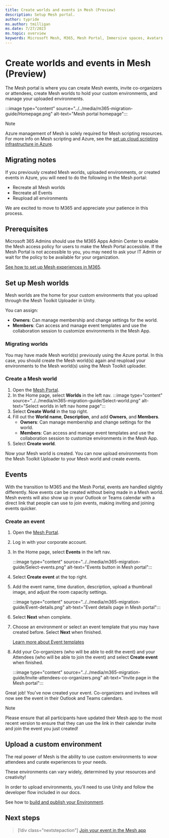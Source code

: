 ```yaml
---
title: Create worlds and events in Mesh (Preview)
description: Setup Mesh portal.
author: typride
ms.author: tmilligan
ms.date: 7/27/2023
ms.topic: overview
keywords: Microsoft Mesh, M365, Mesh Portal, Immersive spaces, Avatars, getting started, documentation, features
---
```


# Create worlds and events in Mesh (Preview)

The Mesh portal is where you can create Mesh events, invite co-organizers or attendees, create Mesh worlds to hold your custom environments, and manage your uploaded environments.

:::image type="content" source="../../media/m365-migration-guide/Homepage.png" alt-text="Mesh portal homepage":::

> [!NOTE]
> Azure management of Mesh is solely required for Mesh scripting resources. For more info on Mesh scripting and Azure, see the [set up cloud scripting infrastructure in Azure](setup-cloud-scripting-infrastructure.md).

## Migrating notes

If you previously created Mesh worlds, uploaded environments, or created events in Azure, you will need to do the following in the Mesh portal:

- Recreate all Mesh worlds
- Recreate all Events
- Reupload all environments

We are excited to move to M365 and appreciate your patience in this process.

## Prerequisites

Microsoft 365 Admins should use the M365 Apps Admin Center to enable the Mesh access policy for users to make the Mesh Portal accessible. If the Mesh Portal is not accessible to you, you may need to ask your IT Admin or wait for the policy to be available for your organization.

[See how to set up Mesh experiences in M365](setup-m365-mesh.md).

## Set up Mesh worlds

Mesh worlds are the home for your custom environments that you upload through the Mesh Toolkit Uploader in Unity.

You can assign:

- **Owners**: Can manage membership and change settings for the world.
- **Members**: Can access and manage event templates and use the collaboration session to customize environments in the Mesh App.

### Migrating worlds

You may have made Mesh world(s) previously using the Azure portal. In this case, you should create the Mesh world(s) again and reupload your environments to the Mesh world(s) using the Mesh Toolkit uploader.

### Create a Mesh world

1. Open the [Mesh Portal](https://portal-preview.mesh.microsoft.com/).
1. In the Home page, select **Worlds** in the left nav.
    :::image type="content" source="../../media/m365-migration-guide/Select-world.png" alt-text="Select worlds in left nav home page":::
1. Select **Create World** in the top right.
1. Fill out the **World name**, **Description**, and add **Owners**, and **Members**.
    - **Owners**: Can manage membership and change settings for the world.
    - **Members**: Can access and manage event templates and use the collaboration session to customize environments in the Mesh App.
1. Select **Create world**.

Now your Mesh world is created. You can now upload environments from the Mesh Toolkit Uploader to your Mesh world and create events.

## Events

With the transition to M365 and the Mesh Portal, events are handled slightly differently. Now events can be created without being made in a Mesh world. Mesh events will also show up in your Outlook or Teams calendar with a direct link that people can use to join events, making inviting and joining events quicker.

### Create an event

1. Open the [Mesh Portal](https://portal-preview.mesh.microsoft.com/).

1. Log in with your corporate account.

1. In the Home page, select **Events** in the left nav.

    :::image type="content" source="../../media/m365-migration-guide/Select-events.png" alt-text="Events button in Mesh portal":::

1. Select **Create event** at the top right.

1. Add the event name, time duration, description, upload a thumbnail image, and adjust the room capacity settings.

    :::image type="content" source="../../media/m365-migration-guide/Event-details.png" alt-text="Event details page in Mesh portal":::

1. Select **Next** when complete.

1. Choose an environment or select an event template that you may have created before. Select **Next** when finished.

    [Learn more about Event templates](../../Use/events-guide/customize-event.md#event-templates)

1. Add your Co-organizers (who will be able to edit the event) and your Attendees (who will be able to join the event) and select **Create event** when finished.

    :::image type="content" source="../../media/m365-migration-guide/Invite-attendees-co-organizers.png" alt-text="Invite page in the Mesh portal":::

Great job! You've now created your event. Co-organizers and invitees will now see the event in their Outlook and Teams calendars.

> [!NOTE]
> Please ensure that all participants have updated their Mesh app to the most recent version to ensure that they can use the link in their calendar invite and join the event you just created!

## Upload a custom environment

The real power of Mesh is the ability to use custom environments to *wow* attendees and curate experiences to your needs.

These environments can vary widely, determined by your resources and creativity!

In order to upload environments, you'll need to use Unity and follow the developer flow included in our docs.

See how to [build and publish your Environment](../../Create/make-your-environment-available-for-events/build-and-publish-your-environment.md).

## Next steps

   > [!div class="nextstepaction"]
   > [Join your event in the Mesh app](../../user-guide/getting-started.md)
